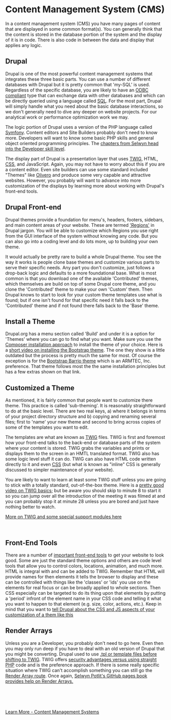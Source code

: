 
# Content Management System (CMS)

In a content management system (CMS) you have many pages of content that are displayed in some common format(s).  You can generally think that the content is stored in the database portion of the system and the display of it is in code.  There is also code in between the data and display that applies any logic.  


## Drupal

Drupal is one of the most powerful content management systems that integrates these three basic parts.  You can use a number of different databases with Drupal but it is pretty common that 'my-SQL' is used.  Regardless of the specific database, you are likely to have an [ODBC compliant](https://www.ptsmobile.com/what-is-odbc.htm) type that can exchange data with other databases and which can be directly queried using a language called [SQL](https://www.codecademy.com/learn/learn-sql).  For the most part, Drupal will simply handle what you need about the basic database interactions, so we don't generally need to dive any deeper on website projects.  For our analytical work or performance optimization work we may.

The logic portion of Drupal uses a version of the PHP language called [Symfony](https://symfony.com/).  Content editors and Site Builders probably don't need to know more.  Developers will want to know some basic PHP skills and general object oriented programming principles.  The [chapters from Selwyn head into the Developer skill level](chapters.md#chapters-from-selwyn-polit).

The display part of Drupal is a presentation layer that uses [TWIG](../theme/twig.html), HTML, [CSS](../book/opensource.md#front-end), and JavaScript.  Again, you may not have to worry about this if you are a content editor.  Even site builders can use some standard included "Themes" like [Olivero](../ARMTEC/chapters#front-end)  and produce some very capable and attractive websites.  However, you probably will want to advance into more customization of the displays by learning more about working with Drupal's front-end tools.

## Drupal Front-end

Drupal themes provide a foundation for menu's, headers, footers, sidebars, and main content areas of your website.  These are termed ['Regions'](https://www.drupal.org/docs/user_guide/en/block-regions.html) in Drupal jargon.  You will be able to customize which Regions you use right from the GUI interface of the system without knowing any code.  But you can also go into a coding level and do lots more, up to building your own theme.

It would actually be pretty rare to build a whole Drupal theme.  You see the way it works is people clone base themes and customize various parts to serve their specific needs.  Any part you don't customize, just follows a drop-back logic and defaults to a more foundational base.  What is most common is that you download one of the available 'Contributed' themes, which themselves are build on top of some Drupal core theme, and you clone the 'Contributed' theme to make your own 'Custom' them.  Then Drupal knows to start to look for your custom theme templates use what is found; but if one isn't found for that specific need it falls back to the 'Contributed' theme and if not found there falls back to the 'Base' theme.  

## Install a Theme

Drupal.org has a menu section called 'Build' and under it is a option for 'Themes' where you can go to find what you want.  Make sure you use the [Composer installation approach](../book/Novice.html#setting-up-your-basic-system) to install the theme of your choice.  Here is a [short video on installing the Bootstrap theme](https://www.youtube.com/watch?v=M2wcy-vzcWE&list=PLTANew7ttSXfn6azbqjobJk-zkkRSPd7t&index=4).  The one they show is a little outdated but the process is pretty much the same for most.  Of course the exception is for the [Bootstrap Barrio theme](https://www.drupal.org/project/bootstrap_barrio) which is an ARMTEC, Inc. preference.  That theme follows most the the same installation principles but has a few extras shown on that link.


## Customized a Theme

As mentioned, it is fairly common that people want to customize there theme.  This practice is called 'sub-theming'.  It is reasonably straightforward to do at the basic level.  There are two real keys, a) where it belongs in terms of your project directory structure and b) copying and renaming several files; first to 'name' your new theme and second to bring across copies of some of the templates you want to edit.

The templates are what are known as [TWIG](../theme/twig.html) files.  TWIG is first and foremost how your front-end talks to the back-end or database parts of the system where your content is stored.  TWIG grabs the variables and prints or displays them to the screen in an HMTL translated format.  TWIG also has some logic level stuff it can do.  TWIG can also have HTML code written directly to it and even [CSS](../book/opensource.md#front-end) (but what is known as "inline" CSS is generally discussed to simpler maintenance of your website). 

You are likely to want to learn at least some TWIG stuff unless you are going to stick with a totally standard, out-of-the-box theme.  Here is a [pretty good video on TWIG basics](https://www.youtube.com/watch?v=vuZtCwWbt2U); but be aware you should skip to minute 8 to start it so you can jump over all the introduction of the meeting it was filmed at and you can probably stop it at minute 28 unless you are bored and just have nothing better to watch.

[More on TWIG and some special support modules here](../theme/twig.md)

<br>

## Front-End Tools

There are a number of [important front-end tools](chapters.md#front-end) to get your website to look good.  Some are just the standard theme options and others are code level tools that allow you to control colors, locations, animation, and much more.  HTML is integral with and can be added to TWIG.  Remember that HTML will provide names for then elements it tells the browser to display and these can be controlled with things like the 'classes' or 'ids' you use on the elements for real focus or can be broadly applied to whole sections.  Then CSS especially can be targeted to do its thing upon that elements by putting a 'period' infront of the element name in your CSS code and telling it what you want to happen to that element (e.g. size, color, actions, etc.).  Keep in mind that you want to [tell Drupal about the CSS and JS aspects of your customization of a them like this](https://www.youtube.com/watch?v=afoIrMeZyts&list=PLTANew7ttSXfn6azbqjobJk-zkkRSPd7t&index=5)


## Render Arrays

Unless you are a Developer, you probably don't need to go here.  Even then you may only run deep if you have to deal with an old version of Drupal that you might be converting.  Drupal used to use [.tpl or template files before shifting to TWIG](https://www.youtube.com/watch?v=vuZtCwWbt2U). TWIG offers [security advantages versus using straight PHP]( https://www.drupal.org/docs/security-in-drupal/writing-secure-code-for-drupal) code and is the preference approach.  If there is some really specific situation where TWIG can't accomplish something you can still go the [Render Array route](https://events.drupal.org/neworleans2016/sessions/aha-understanding-and-using-render-arrays-drupal-8).  Once again, [Selwyn Potlit's GitHub pages book provides help on Render Arrays.](https://selwynpolit.github.io/d9book/render.html)








<br>
<br>
<br>

[Learn More - Content Management Systems](../chapters.md#chapter-content-management-systems-cms)
